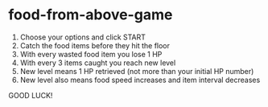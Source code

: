 # food-from-above-game
1. Choose your options and click START
2. Catch the food items before they hit the floor
3. With every wasted food item you lose 1 HP 
4. With every 3 items caught you reach new level
5. New level means 1 HP retrieved (not more than your initial HP number)
6. New level also means food speed increases and item interval decreases

GOOD LUCK!
